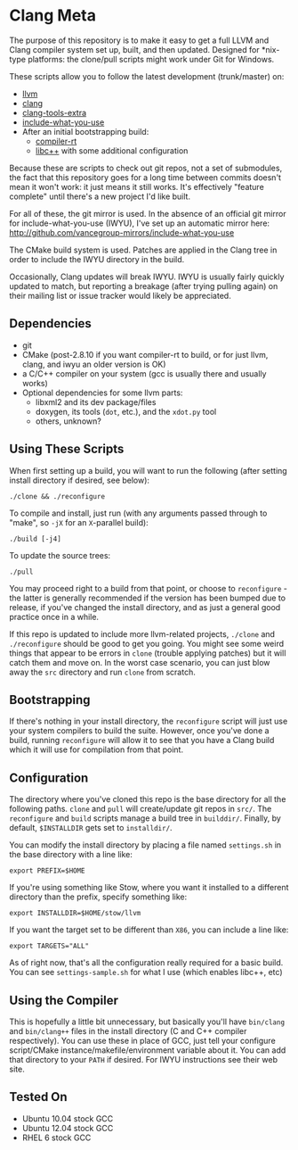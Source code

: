 Clang Meta
==========

The purpose of this repository is to make it easy to get a full LLVM and Clang compiler system set up, built, and then updated. Designed for *nix-type platforms: the clone/pull scripts might work under Git for Windows.

These scripts allow you to follow the latest development (trunk/master) on:

- [llvm][]
- [clang][]
- [clang-tools-extra][]
- [include-what-you-use][]
- After an initial bootstrapping build:
    - [compiler-rt][]
    - [libc++][] with some additional configuration

Because these are scripts to check out git repos, not a set of submodules, the fact that this repository goes for a long time between commits doesn't mean it won't work: it just means it still works.  It's effectively "feature complete" until there's a new project I'd like built.

For all of these, the git mirror is used.  In the absence of an official git mirror for include-what-you-use (IWYU), I've set up an automatic mirror here: <http://github.com/vancegroup-mirrors/include-what-you-use>

The CMake build system is used. Patches are applied in the Clang tree in order to include the IWYU directory in the build.

Occasionally, Clang updates will break IWYU. IWYU is usually fairly quickly updated to match, but reporting a breakage (after trying pulling again) on their mailing list or issue tracker would likely be appreciated.


[llvm]:http://llvm.org
[clang]:http://clang.llvm.org
[clang-tools-extra]:http://clang.llvm.org/docs/ClangTools.html
[include-what-you-use]:https://code.google.com/p/include-what-you-use/
[compiler-rt]:http://compiler-rt.llvm.org/
[libc++]:http://libcxx.llvm.org/

Dependencies
------------

- git
- CMake (post-2.8.10 if you want compiler-rt to build, or for just llvm, clang, and iwyu an older version is OK)
- a C/C++ compiler on your system (gcc is usually there and usually works)
- Optional dependencies for some llvm parts:
   - libxml2 and its dev package/files
   - doxygen, its tools (`dot`, etc.), and the `xdot.py` tool
   - others, unknown?


Using These Scripts
-------------------
When first setting up a build, you will want to run the following (after setting install directory if desired, see below):

    ./clone && ./reconfigure


To compile and install, just run (with any arguments passed through to "make", so `-jX` for an `X`-parallel build):

    ./build [-j4]

To update the source trees:

    ./pull

You may proceed right to a build from that point, or choose to `reconfigure` - the latter is generally recommended if the version has been bumped due to release, if you've changed the install directory, and as just a general good practice once in a while.

If this repo is updated to include more llvm-related projects, `./clone` and `./reconfigure` should be good to get you going. You might see some weird things that appear to be errors in `clone` (trouble applying patches) but it will catch them and move on. In the worst case scenario, you can just blow away the `src` directory and run `clone` from scratch.

Bootstrapping
-------------
If there's nothing in your install directory, the `reconfigure` script will just use your system compilers to build the suite.  However, once you've done a build, running `reconfigure` will allow it to see that you have a Clang build which it will use for compilation from that point.

Configuration
-------------
The directory where you've cloned this repo is the base directory for all the following paths.  `clone` and `pull` will create/update git repos in `src/`.  The `reconfigure` and `build` scripts manage a build tree in `builddir/`. Finally, by default, `$INSTALLDIR` gets set to `installdir/`.

You can modify the install directory by placing a file named `settings.sh` in the base directory with a line like:

    export PREFIX=$HOME

If you're using something like Stow, where you want it installed to a different directory than the prefix, specify something like:

    export INSTALLDIR=$HOME/stow/llvm

If you want the target set to be different than `X86`, you can include a line like:

    export TARGETS="ALL"

As of right now, that's all the configuration really required for a basic build. You can see `settings-sample.sh` for what I use (which enables libc++, etc)

Using the Compiler
------------------
This is hopefully a little bit unnecessary, but basically you'll have `bin/clang` and `bin/clang++` files in the install directory (C and C++ compiler respectively). You can use these in place of GCC, just tell your configure script/CMake instance/makefile/environment variable about it.  You can add that directory to your `PATH` if desired. For IWYU instructions see their web site.

Tested On
---------

- Ubuntu 10.04 stock GCC
- Ubuntu 12.04 stock GCC
- RHEL 6 stock GCC

